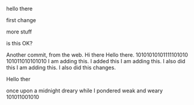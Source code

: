 hello there

first change


more stuff


is this OK?

Another commit, from the web.
Hi there
Hello there.
10101010101111101010
101011010101010
I am adding this.
I added this
I am adding this.
I also did this
I am adding this.
I also did this
changes.

Hello ther

once upon a 
midnight dreary
while I pondered
weak and weary
101011001010

